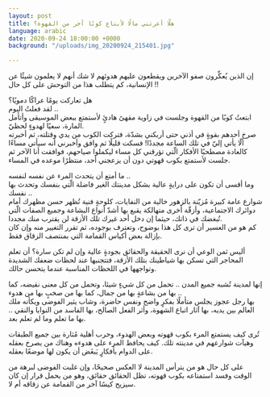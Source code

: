 ```yaml
---
layout: post
title: هلّا أعرتني مالًا لأبتاع كوبًا آخر من القهوة؟
language: arabic
date: 2020-09-24 18:00:00 +0000
background: "/uploads/img_20200924_215401.jpg"

---
```

إن الذين يُعكِّرون صفو الآخرين ويقطعون عليهم هدوئهم لا شك أنهم لا يعلمون شيئًا عن الإنسانية، كم يتطلب هذا من التوحش على كل حال !!

هل تعاركت يومًا عراكًا دمويًا؟  
لقد فعلتُ اليوم ..  
ابتعتُ كوبًا من القهوة وجلست في زاوية مقهىً هادئٍ لأستمتع ببعض الموسيقى وأتأمل المارة، سعيًا لهدوءٍ لحظيّ.  
صرخ أحدهم بقوةٍ في أذني حتى أربكني بشدّة، فتركت الكوب من يدي وقتلته، ثم أخبرته ألّا يأتي إليّ في تلك الساعة مجددًا! فسكت قليلًا ثم وافق وأخبرني أنه سيأتي مساءًا كالعادة مصطحبًا الأفكار الّتي تؤرقني كل مساء ليكملوا صياحهم، فوافقت أنا الآخر ثم جلست لأستمتع بكوب قهوتي دون أن يزعجني أحد، منتظرًا موعده في المساء.

ما أمتع أن يتحدث المرء عن نفسه لنفسه ..  
وما أقسى أن تكون على درايةٍ عالية بشكل مدينتك الغير فاضلة الّتي بنفسك وتحدث بها نفسك ..  
شوارع عامة كبيرة مُزيّنة بالزهور خالية من النفايات، كلوحةٍ فنية تُظهر حسن مظهرك أمام دوائرك الاجتماعية، وأزقّة أخرى متهالكة يقبع بها أشدّ أنواع البشاعة وجميع الصفات الّتي تُبغضك في ذاتك، حيثما إن دخل أحد غيرك تلك الأزقة لن يقترب منك مجددا.  
كم هو من العسير أن ترى كل هذا بوضوح، وتعترف بوجوده، ثم تقرر التغيير منه وإن كان بإزالة بعض أكياس القمامة التي بمنتصف الزقاق فقط.

أليس ثمن الوعي أن نرى الحقيقة والحقائق بجودةٍ عالية وإن لم تكن سارة؟ أن تعلم المحاجر التي تسكن بها شياطينك بتلك الأزقة، فتتجنبها عند لحظات ضعفك الشديدة وتواجهها في اللحظات المناسبة عندما يتحسن حالك.

إنها لمدينة تُشبه جميع المدن .. تحمل من كل شيءٍ شيئا، وتحمل من كل معنى نقيضه، كما بها من بشاعةٍ بها من جمال، كما بها من صخبٍ بها من هدوء ..  
بها رجل عجوز يجلس متأملًا بفكرٍ واضح ونفس حاضرة، وشاب يثير الفوضى ويكأنه ملك العالم بين يديه، بها آثار اتباع الشهوة، وأثر الفعل الصالح، بها الفاسد من النوايا والنقي .. بها ما تعلم وما لم تعلم بعد.

تُرى كيف يستمتع المرء بكوب قهوته وبعض الهدوء، وحرب أهلية مُثارة بين جميع الطبقات وهيآت شوارعهم في مدينته تلك. كيف يحافظ المرء على هدوءه وهناك من يصرخ بعقله على الدوام بأفكارٍ يَبغَض أن يكون لها موضعًا بعقله.

على كل حال هو من يترأس المدينة لا العكس صحيحًا، وإن غلبت الفوضى لبرهة من الوقت وفسد استمتاعه بكوب قهوته، تظل الحقائق حقائق، وهو من يحمل قرار إن كان سيزيح كيسًا آخر من القمامة عن زقاقه أم لا.
